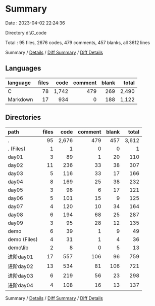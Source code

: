 # Summary

Date : 2023-04-02 22:24:36

Directory d:\\C_code

Total : 95 files,  2676 codes, 479 comments, 457 blanks, all 3612 lines

Summary / [Details](details.md) / [Diff Summary](diff.md) / [Diff Details](diff-details.md)

## Languages
| language | files | code | comment | blank | total |
| :--- | ---: | ---: | ---: | ---: | ---: |
| C | 78 | 1,742 | 479 | 269 | 2,490 |
| Markdown | 17 | 934 | 0 | 188 | 1,122 |

## Directories
| path | files | code | comment | blank | total |
| :--- | ---: | ---: | ---: | ---: | ---: |
| . | 95 | 2,676 | 479 | 457 | 3,612 |
| . (Files) | 1 | 1 | 0 | 0 | 1 |
| day01 | 3 | 89 | 1 | 20 | 110 |
| day02 | 11 | 236 | 33 | 38 | 307 |
| day03 | 5 | 116 | 33 | 17 | 166 |
| day04 | 8 | 169 | 25 | 38 | 232 |
| day05 | 3 | 98 | 6 | 17 | 121 |
| day06 | 5 | 101 | 15 | 9 | 125 |
| day07 | 4 | 120 | 10 | 34 | 164 |
| day08 | 6 | 194 | 68 | 25 | 287 |
| day09 | 3 | 95 | 28 | 12 | 135 |
| demo | 6 | 39 | 1 | 9 | 49 |
| demo (Files) | 4 | 31 | 1 | 4 | 36 |
| demo\\lib | 2 | 8 | 0 | 5 | 13 |
| 进阶day01 | 17 | 557 | 106 | 96 | 759 |
| 进阶day02 | 13 | 534 | 81 | 106 | 721 |
| 进阶day03 | 6 | 219 | 56 | 23 | 298 |
| 进阶day04 | 4 | 108 | 16 | 13 | 137 |

Summary / [Details](details.md) / [Diff Summary](diff.md) / [Diff Details](diff-details.md)